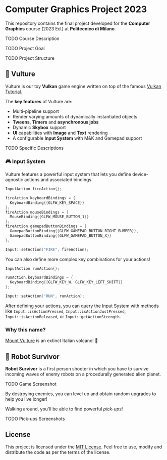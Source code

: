 # Computer Graphics Project 2023

This repository contains the final project developed for the **Computer Graphics** course (2023 Ed.) at **Politecnico di Milano**.

TODO Course Description

TODO Project Goal

TODO Project Structure

## :volcano: Vulture

Vulture is our toy **Vulkan** game engine written on top of the famous [Vulkan Tutorial](https://vulkan-tutorial.com).

The **key features** of Vulture are:
- Multi-pipeline support
- Render varying amounts of dynamically instantiated objects
- **Tweens**, **Timers** and **asynchronous jobs**
- Dynamic **Skybox** support
- **UI** capabilities with **Image** and **Text** rendering
- A configurable **Input System** with M&K and Gamepad support


TODO Specific Descriptions

### :video_game: Input System

Vulture features a powerful input system that lets you define device-agnostic actions and associated bindings.

```cpp
InputAction fireAction{};

fireAction.keyboardBindings = {
  KeyboardBinding{{GLFW_KEY_SPACE}}
};
fireAction.mouseBindings = {
  MouseBinding{{GLFW_MOUSE_BUTTON_1}}
};
fireAction.gamepadButtonBindings = {
  GamepadButtonBinding{{GLFW_GAMEPAD_BUTTON_RIGHT_BUMPER}},
  GamepadButtonBinding{{GLFW_GAMEPAD_BUTTON_X}}
};

Input::setAction("FIRE", fireAction);
```

You can also define more complex key combinations for your actions!

```cpp
InputAction runAction{};

runAction.keyboardBindings = {
  KeyboardBinding{{GLFW_KEY_W, GLFW_KEY_LEFT_SHIFT}}
};

Input::setAction("RUN", runAction);

```

After defining your actions, you can query the Input System with methods like `Input::isActionPressed`, `Input::isActionJustPressed`, `Input::isActionReleased`, or `Input::getActionStrength`.

### Why this name?

[Mount Vulture](https://en.wikipedia.org/wiki/Monte_Vulture) is an extinct Italian volcano! :volcano:


## :robot: Robot Survivor

**Robot Survivor** is a first person shooter in which you have to survive incoming waves of enemy robots on a procedurally generated alien planet.

TODO Game Screenshot

By destroying enemies, you can level up and obtain random upgrades to help you live longer!

Walking around, you'll be able to find powerful *pick-ups*!

TODO Pick-ups Screenshots

## License

This project is licensed under the [MIT License](LICENSE). Feel free to use, modify and distribute the code as per the terms of the license.
